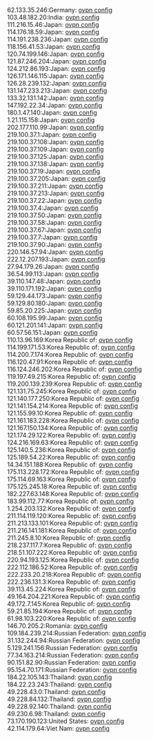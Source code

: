62.133.35.246:Germany: [ovpn config](vpn/62_133_35_246.ovpn)  
103.48.182.20:India: [ovpn config](vpn/103_48_182_20.ovpn)  
111.216.15.46:Japan: [ovpn config](vpn/111_216_15_46.ovpn)  
114.176.18.59:Japan: [ovpn config](vpn/114_176_18_59.ovpn)  
114.191.238.236:Japan: [ovpn config](vpn/114_191_238_236.ovpn)  
118.156.41.53:Japan: [ovpn config](vpn/118_156_41_53.ovpn)  
120.74.199.146:Japan: [ovpn config](vpn/120_74_199_146.ovpn)  
121.87.246.204:Japan: [ovpn config](vpn/121_87_246_204.ovpn)  
124.212.86.193:Japan: [ovpn config](vpn/124_212_86_193.ovpn)  
126.171.146.115:Japan: [ovpn config](vpn/126_171_146_115.ovpn)  
126.28.239.132:Japan: [ovpn config](vpn/126_28_239_132.ovpn)  
131.147.233.213:Japan: [ovpn config](vpn/131_147_233_213.ovpn)  
133.32.131.142:Japan: [ovpn config](vpn/133_32_131_142.ovpn)  
147.192.22.34:Japan: [ovpn config](vpn/147_192_22_34.ovpn)  
180.1.47.140:Japan: [ovpn config](vpn/180_1_47_140.ovpn)  
1.21.115.158:Japan: [ovpn config](vpn/1_21_115_158.ovpn)  
202.177.110.99:Japan: [ovpn config](vpn/202_177_110_99.ovpn)  
219.100.37.1:Japan: [ovpn config](vpn/219_100_37_1.ovpn)  
219.100.37.108:Japan: [ovpn config](vpn/219_100_37_108.ovpn)  
219.100.37.109:Japan: [ovpn config](vpn/219_100_37_109.ovpn)  
219.100.37.125:Japan: [ovpn config](vpn/219_100_37_125.ovpn)  
219.100.37.138:Japan: [ovpn config](vpn/219_100_37_138.ovpn)  
219.100.37.19:Japan: [ovpn config](vpn/219_100_37_19.ovpn)  
219.100.37.205:Japan: [ovpn config](vpn/219_100_37_205.ovpn)  
219.100.37.211:Japan: [ovpn config](vpn/219_100_37_211.ovpn)  
219.100.37.213:Japan: [ovpn config](vpn/219_100_37_213.ovpn)  
219.100.37.22:Japan: [ovpn config](vpn/219_100_37_22.ovpn)  
219.100.37.4:Japan: [ovpn config](vpn/219_100_37_4.ovpn)  
219.100.37.50:Japan: [ovpn config](vpn/219_100_37_50.ovpn)  
219.100.37.58:Japan: [ovpn config](vpn/219_100_37_58.ovpn)  
219.100.37.67:Japan: [ovpn config](vpn/219_100_37_67.ovpn)  
219.100.37.7:Japan: [ovpn config](vpn/219_100_37_7.ovpn)  
219.100.37.90:Japan: [ovpn config](vpn/219_100_37_90.ovpn)  
220.146.57.94:Japan: [ovpn config](vpn/220_146_57_94.ovpn)  
222.12.207.193:Japan: [ovpn config](vpn/222_12_207_193.ovpn)  
27.94.179.26:Japan: [ovpn config](vpn/27_94_179_26.ovpn)  
36.54.99.113:Japan: [ovpn config](vpn/36_54_99_113.ovpn)  
39.110.147.48:Japan: [ovpn config](vpn/39_110_147_48.ovpn)  
39.110.171.192:Japan: [ovpn config](vpn/39_110_171_192.ovpn)  
59.129.44.173:Japan: [ovpn config](vpn/59_129_44_173.ovpn)  
59.129.80.180:Japan: [ovpn config](vpn/59_129_80_180.ovpn)  
59.85.20.225:Japan: [ovpn config](vpn/59_85_20_225.ovpn)  
60.108.195.99:Japan: [ovpn config](vpn/60_108_195_99.ovpn)  
60.121.201.141:Japan: [ovpn config](vpn/60_121_201_141.ovpn)  
60.57.56.151:Japan: [ovpn config](vpn/60_57_56_151.ovpn)  
110.13.96.169:Korea Republic of: [ovpn config](vpn/110_13_96_169.ovpn)  
114.199.171.53:Korea Republic of: [ovpn config](vpn/114_199_171_53.ovpn)  
114.200.7.174:Korea Republic of: [ovpn config](vpn/114_200_7_174.ovpn)  
116.120.47.91:Korea Republic of: [ovpn config](vpn/116_120_47_91.ovpn)  
116.124.246.202:Korea Republic of: [ovpn config](vpn/116_124_246_202.ovpn)  
119.197.49.215:Korea Republic of: [ovpn config](vpn/119_197_49_215.ovpn)  
119.200.139.239:Korea Republic of: [ovpn config](vpn/119_200_139_239.ovpn)  
121.131.75.245:Korea Republic of: [ovpn config](vpn/121_131_75_245.ovpn)  
121.140.177.250:Korea Republic of: [ovpn config](vpn/121_140_177_250.ovpn)  
121.141.154.214:Korea Republic of: [ovpn config](vpn/121_141_154_214.ovpn)  
121.155.99.10:Korea Republic of: [ovpn config](vpn/121_155_99_10.ovpn)  
121.161.183.228:Korea Republic of: [ovpn config](vpn/121_161_183_228.ovpn)  
121.167.150.134:Korea Republic of: [ovpn config](vpn/121_167_150_134.ovpn)  
121.174.29.122:Korea Republic of: [ovpn config](vpn/121_174_29_122.ovpn)  
124.216.169.63:Korea Republic of: [ovpn config](vpn/124_216_169_63.ovpn)  
125.140.5.236:Korea Republic of: [ovpn config](vpn/125_140_5_236.ovpn)  
125.189.54.22:Korea Republic of: [ovpn config](vpn/125_189_54_22.ovpn)  
14.34.151.188:Korea Republic of: [ovpn config](vpn/14_34_151_188.ovpn)  
175.113.228.172:Korea Republic of: [ovpn config](vpn/175_113_228_172.ovpn)  
175.114.69.163:Korea Republic of: [ovpn config](vpn/175_114_69_163.ovpn)  
175.125.245.18:Korea Republic of: [ovpn config](vpn/175_125_245_18.ovpn)  
182.227.63.148:Korea Republic of: [ovpn config](vpn/182_227_63_148.ovpn)  
183.99.112.77:Korea Republic of: [ovpn config](vpn/183_99_112_77.ovpn)  
1.254.203.132:Korea Republic of: [ovpn config](vpn/1_254_203_132.ovpn)  
211.114.119.120:Korea Republic of: [ovpn config](vpn/211_114_119_120.ovpn)  
211.213.133.101:Korea Republic of: [ovpn config](vpn/211_213_133_101.ovpn)  
211.216.141.181:Korea Republic of: [ovpn config](vpn/211_216_141_181.ovpn)  
211.245.8.10:Korea Republic of: [ovpn config](vpn/211_245_8_10.ovpn)  
218.237.117.7:Korea Republic of: [ovpn config](vpn/218_237_117_7.ovpn)  
218.51.107.222:Korea Republic of: [ovpn config](vpn/218_51_107_222.ovpn)  
220.94.193.125:Korea Republic of: [ovpn config](vpn/220_94_193_125.ovpn)  
222.112.186.52:Korea Republic of: [ovpn config](vpn/222_112_186_52.ovpn)  
222.233.20.218:Korea Republic of: [ovpn config](vpn/222_233_20_218.ovpn)  
222.236.131.3:Korea Republic of: [ovpn config](vpn/222_236_131_3.ovpn)  
39.113.45.224:Korea Republic of: [ovpn config](vpn/39_113_45_224.ovpn)  
49.164.204.221:Korea Republic of: [ovpn config](vpn/49_164_204_221.ovpn)  
49.172.7.145:Korea Republic of: [ovpn config](vpn/49_172_7_145.ovpn)  
59.21.85.194:Korea Republic of: [ovpn config](vpn/59_21_85_194.ovpn)  
61.98.103.220:Korea Republic of: [ovpn config](vpn/61_98_103_220.ovpn)  
146.70.205.2:Romania: [ovpn config](vpn/146_70_205_2.ovpn)  
109.184.239.214:Russian Federation: [ovpn config](vpn/109_184_239_214.ovpn)  
31.132.244.94:Russian Federation: [ovpn config](vpn/31_132_244_94.ovpn)  
5.129.241.156:Russian Federation: [ovpn config](vpn/5_129_241_156.ovpn)  
77.34.163.214:Russian Federation: [ovpn config](vpn/77_34_163_214.ovpn)  
90.151.82.90:Russian Federation: [ovpn config](vpn/90_151_82_90.ovpn)  
95.154.70.171:Russian Federation: [ovpn config](vpn/95_154_70_171.ovpn)  
184.22.105.143:Thailand: [ovpn config](vpn/184_22_105_143.ovpn)  
184.22.23.243:Thailand: [ovpn config](vpn/184_22_23_243.ovpn)  
49.228.43.0:Thailand: [ovpn config](vpn/49_228_43_0.ovpn)  
49.228.84.132:Thailand: [ovpn config](vpn/49_228_84_132.ovpn)  
49.228.92.140:Thailand: [ovpn config](vpn/49_228_92_140.ovpn)  
49.230.6.98:Thailand: [ovpn config](vpn/49_230_6_98.ovpn)  
73.170.190.123:United States: [ovpn config](vpn/73_170_190_123.ovpn)  
42.114.179.64:Viet Nam: [ovpn config](vpn/42_114_179_64.ovpn)  

